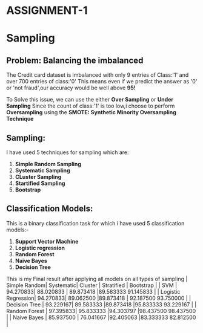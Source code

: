 # ASSIGNMENT-1
# Sampling
## Problem: Balancing the imbalanced
The Credit card dataset is imbalanced with only 9 entries of Class:'1' and
over  700 entries of class:'0'
This means even if we predict the answer as '0' or 'not fraud',our accuracy would be well 
above **95!**

To Solve this issue, we can use the either **Over Sampling** or **Under Sampling** 
Since the count of class:'1' is too low,i choose to perform  **Oversampling**
using the **SMOTE: Synthetic Minority Oversampling Technique**

## Sampling:
I have used 5 techniques for sampling which are:
1. **Simple Random Sampling**
2. **Systematic Sampling**
3. **CLuster Sampling**
4. **Startified Sampling**
5. **Bootstrap**

## Classification Models:
This is a binary classification task for which i have used 5 classification models:-
1. **Support Vector Machine**
2. **Logistic regression**
3. **Random Forest**
4. **Naive Bayes**
5. **Decision Tree**

This is my Final result after applying all models on all types of sampling
| Simple Random|   Systematic|    Cluster | Stratified  | Bootstrap |
| SVM          |             94.270833|   88.020833 | 89.873418    |89.583333  91.145833 |
| Logistic Regression|       94.270833|   89.062500  |89.873418   | 92.187500  93.750000 |
| Decision Tree   |          93.229167|   89.583333  |89.873418    |95.833333  93.229167 |
| Random Forest  |           97.395833|   95.833333  |94.303797    |98.437500  98.437500 |
| Naive Bayes  |             85.937500 |  76.041667  |92.405063    |83.333333  82.812500 |





